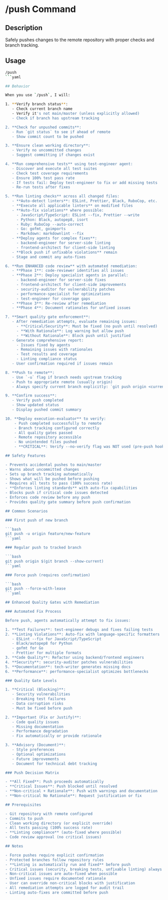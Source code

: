 # /push Command

## Description

Safely pushes changes to the remote repository with proper checks and branch tracking.

## Usage

```bash
/push
```yaml

## Behavior

When you use `/push`, I will:

1. **Verify branch status**:
   - Check current branch name
   - Verify it's not main/master (unless explicitly allowed)
   - Check if branch has upstream tracking

2. **Check for unpushed commits**:
   - Run `git status` to see if ahead of remote
   - Show commit count to be pushed

3. **Ensure clean working directory**:
   - Verify no uncommitted changes
   - Suggest committing if changes exist

4. **Run comprehensive tests** using test-engineer agent:
   - Discover and execute all test suites
   - Check test coverage requirements
   - Ensure 100% test pass rate
   - If tests fail: Deploy test-engineer to fix or add missing tests
   - Re-run tests after fixes

5. **Run linting checks** across all changed files:
   - **Auto-detect linters**: ESLint, Prettier, Black, RuboCop, etc.
   - **Execute all applicable linters** on modified files
   - **Auto-fix violations** where possible:
     - JavaScript/TypeScript: ESLint --fix, Prettier --write
     - Python: Black, autopep8, isort
     - Ruby: RuboCop --auto-correct
     - Go: gofmt, goimports
     - Markdown: markdownlint --fix
   - **Deploy agents for complex fixes**:
     - backend-engineer for server-side linting
     - frontend-architect for client-side linting
   - **Block push if unfixable violations** remain
   - Stage and commit any auto-fixes

6. **Run ENHANCED code review** with automated remediation:
   - **Phase 1**: code-reviewer identifies all issues
   - **Phase 2**: Deploy specialist agents in parallel:
     - backend-engineer for server-side fixes
     - frontend-architect for client-side improvements
     - security-auditor for vulnerability patches
     - performance-specialist for optimizations
     - test-engineer for coverage gaps
   - **Phase 3**: Re-review after remediation
   - **Phase 4**: Document rationales for unfixed issues

7. **Smart quality gate enforcement**:
   - After remediation attempts, evaluate remaining issues:
     - **Critical/Security**: Must be fixed (no push until resolved)
     - **With Rationale**: Log warning but allow push
     - **Without Rationale**: Block push until justified
   - Generate comprehensive report:
     - Issues fixed by agents
     - Remaining issues with rationales
     - Test results and coverage
     - Linting compliance status
   - User confirmation required if issues remain

8. **Push to remote**:
   - Use `-u` flag if branch needs upstream tracking
   - Push to appropriate remote (usually origin)
   - Always specify current branch explicitly: `git push origin <current-branch>`

9. **Confirm success**:
   - Verify push completed
   - Show updated status
   - Display pushed commit summary

10. **Deploy execution-evaluator** to verify:
    - Push completed successfully to remote
    - Branch tracking configured correctly
    - All quality gates passed
    - Remote repository accessible
    - No unintended files pushed
    - **CRITICAL**: Verify --no-verify flag was NOT used (pre-push hooks must run)

## Safety Features

- Prevents accidental pushes to main/master
- Warns about uncommitted changes
- Sets up branch tracking automatically
- Shows what will be pushed before pushing
- Requires all tests to pass (100% success rate)
- **Enforces linting standards** with auto-fix capabilities
- Blocks push if critical code issues detected
- Enforces code review before any push
- Provides quality gate summary before push confirmation

## Common Scenarios

### First push of new branch

```bash
git push -u origin feature/new-feature
```yaml

### Regular push to tracked branch

```bash
git push origin $(git branch --show-current)
```yaml

### Force push (requires confirmation)

```bash
git push --force-with-lease
```yaml

## Enhanced Quality Gates with Remediation

### Automated Fix Process

Before push, agents automatically attempt to fix issues:

1. **Test Failures**: test-engineer debugs and fixes failing tests
2. **Linting Violations**: Auto-fix with language-specific formatters
   - ESLint --fix for JavaScript/TypeScript
   - Black/autopep8 for Python
   - gofmt for Go
   - Prettier for multiple formats
3. **Code Quality**: Refactor using backend/frontend engineers
4. **Security**: security-auditor patches vulnerabilities
5. **Documentation**: tech-writer generates missing docs
6. **Performance**: performance-specialist optimizes bottlenecks

### Quality Gate Levels

1. **Critical (Blocking)**:
   - Security vulnerabilities
   - Breaking test failures
   - Data corruption risks
   - Must be fixed before push

2. **Important (Fix or Justify)**:
   - Code quality issues
   - Missing documentation
   - Performance degradation
   - Fix automatically or provide rationale

3. **Advisory (Document)**:
   - Style preferences
   - Optional optimizations
   - Future improvements
   - Document for technical debt tracking

### Push Decision Matrix

- **All Fixed**: Push proceeds automatically
- **Critical Issues**: Push blocked until resolved
- **Non-critical + Rationale**: Push with warnings and documentation
- **Non-critical No Rationale**: Request justification or fix

## Prerequisites

- Git repository with remote configured
- Commits to push
- Clean working directory (or explicit override)
- All tests passing (100% success rate)
- **Linting compliance** (auto-fixed where possible)
- Code review approval (no critical issues)

## Notes

- Force pushes require explicit confirmation
- Protected branches follow repository rules
- **Linting is automatically run and fixed** before push
- Critical issues (security, breaking tests, unfixable linting) always block push
- Non-critical issues are auto-fixed when possible
- Unfixed issues require documented rationale
- User can override non-critical blocks with justification
- All remediation attempts are logged for audit trail
- Linting auto-fixes are committed before push
